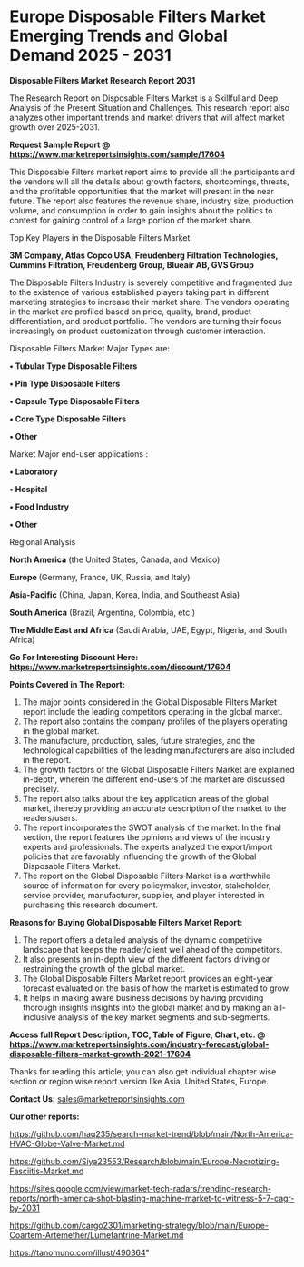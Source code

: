# Europe Disposable Filters Market Emerging Trends and Global Demand 2025 - 2031

<strong>Disposable Filters Market Research Report 2031</strong>

The Research Report on Disposable Filters Market is a Skillful and Deep Analysis of the Present Situation and Challenges. This research report also analyzes other important trends and market drivers that will affect market growth over 2025-2031.

<strong>Request Sample Report @ <a href=https://www.marketreportsinsights.com/sample/17604>https://www.marketreportsinsights.com/sample/17604</a></strong>

This Disposable Filters market report aims to provide all the participants and the vendors will all the details about growth factors, shortcomings, threats, and the profitable opportunities that the market will present in the near future. The report also features the revenue share, industry size, production volume, and consumption in order to gain insights about the politics to contest for gaining control of a large portion of the market share.

Top Key Players in the Disposable Filters Market:

<strong>3M Company, Atlas Copco USA, Freudenberg Filtration Technologies, Cummins Filtration, Freudenberg Group, Blueair AB, GVS Group</strong>

The Disposable Filters Industry is severely competitive and fragmented due to the existence of various established players taking part in different marketing strategies to increase their market share. The vendors operating in the market are profiled based on price, quality, brand, product differentiation, and product portfolio. The vendors are turning their focus increasingly on product customization through customer interaction.

Disposable Filters Market Major Types are:

<strong>• Tubular Type Disposable Filters

• Pin Type Disposable Filters

• Capsule Type Disposable Filters

• Core Type Disposable Filters

• Other</strong>

Market Major end-user applications :

<strong>• Laboratory

• Hospital

• Food Industry

• Other</strong>

Regional Analysis

</u><strong><b>North America</b></strong> (the United States, Canada, and Mexico)

<strong><b>Europe </b></strong>(Germany, France, UK, Russia, and Italy)

<strong><b>Asia-Pacific</b></strong> (China, Japan, Korea, India, and Southeast Asia)

<strong><b>South America</b></strong> (Brazil, Argentina, Colombia, etc.)

<strong><b>The Middle East and Africa</b></strong> (Saudi Arabia, UAE, Egypt, Nigeria, and South Africa)

<strong>Go For Interesting Discount Here: <a href=https://www.marketreportsinsights.com/discount/17604>https://www.marketreportsinsights.com/discount/17604</a></strong>

<strong>Points Covered in The Report:</strong>
<ol>
  <li>The major points considered in the Global Disposable Filters Market report include the leading competitors operating in the global market.</li>
  <li>The report also contains the company profiles of the players operating in the global market.</li>
  <li>The manufacture, production, sales, future strategies, and the technological capabilities of the leading manufacturers are also included in the report.</li>
  <li>The growth factors of the Global Disposable Filters Market are explained in-depth, wherein the different end-users of the market are discussed precisely.</li>
  <li>The report also talks about the key application areas of the global market, thereby providing an accurate description of the market to the readers/users.</li>
  <li>The report incorporates the SWOT analysis of the market. In the final section, the report features the opinions and views of the industry experts and professionals. The experts analyzed the export/import policies that are favorably influencing the growth of the Global Disposable Filters Market.</li>
  <li>The report on the Global Disposable Filters Market is a worthwhile source of information for every policymaker, investor, stakeholder, service provider, manufacturer, supplier, and player interested in purchasing this research document.</li>
</ol>
<strong>Reasons for Buying Global Disposable Filters Market Report:</strong>

<ol>
  <li>The report offers a detailed analysis of the dynamic competitive landscape that keeps the reader/client well ahead of the competitors.</li>
  <li>It also presents an in-depth view of the different factors driving or restraining the growth of the global market.</li>
  <li>The Global Disposable Filters Market report provides an eight-year forecast evaluated on the basis of how the market is estimated to grow.</li>
  <li>It helps in making aware business decisions by having providing thorough insights insights into the global market and by making an all-inclusive analysis of the key market segments and sub-segments.</li>
</ol>
<strong>Access full Report Description, TOC, Table of Figure, Chart, etc. @ <a href=https://www.marketreportsinsights.com/industry-forecast/global-disposable-filters-market-growth-2021-17604>https://www.marketreportsinsights.com/industry-forecast/global-disposable-filters-market-growth-2021-17604</a></strong>


Thanks for reading this article; you can also get individual chapter wise section or region wise report version like Asia, United States, Europe.

<strong>Contact Us:</strong>
sales@marketreportsinsights.com

<strong>Our other reports:</strong>

<a href=https://github.com/haq235/search-market-trend/blob/main/North-America-HVAC-Globe-Valve-Market.md>https://github.com/haq235/search-market-trend/blob/main/North-America-HVAC-Globe-Valve-Market.md</a>

<a href=https://github.com/Siya23553/Research/blob/main/Europe-Necrotizing-Fasciitis-Market.md>https://github.com/Siya23553/Research/blob/main/Europe-Necrotizing-Fasciitis-Market.md</a>

<a href=https://sites.google.com/view/market-tech-radars/trending-research-reports/north-america-shot-blasting-machine-market-to-witness-5-7-cagr-by-2031>https://sites.google.com/view/market-tech-radars/trending-research-reports/north-america-shot-blasting-machine-market-to-witness-5-7-cagr-by-2031</a>

<a href=https://github.com/cargo2301/marketing-strategy/blob/main/Europe-Coartem-Artemether/Lumefantrine-Market.md>https://github.com/cargo2301/marketing-strategy/blob/main/Europe-Coartem-Artemether/Lumefantrine-Market.md</a>

<a href=https://tanomuno.com/illust/490364>https://tanomuno.com/illust/490364</a>"
